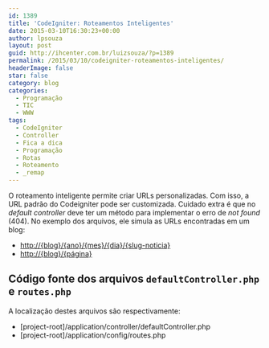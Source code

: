 ```yaml
---
id: 1389
title: 'CodeIgniter: Roteamentos Inteligentes'
date: 2015-03-10T16:30:23+00:00
author: lpsouza
layout: post
guid: http://ihcenter.com.br/luizsouza/?p=1389
permalink: /2015/03/10/codeigniter-roteamentos-inteligentes/
headerImage: false
star: false
category: blog
categories:
  - Programação
  - TIC
  - WWW
tags:
  - CodeIgniter
  - Controller
  - Fica a dica
  - Programação
  - Rotas
  - Roteamento
  - _remap
---
```

O roteamento inteligente permite criar URLs personalizadas. Com isso, a URL padrão do Codeigniter pode ser customizada. Cuidado extra é que no _default controller_ deve ter um método para implementar o erro de _not found_ (404). No exemplo dos arquivos, ele simula as URLs encontradas em um blog:

* [http://{blog}/{ano}/{mes}/{dia}/{slug-noticia}](http://{blog}/{ano}/{mes}/{dia}/{slug-noticia})
* [http://{blog}/{página}](http://{blog}/{página})

## Código fonte dos arquivos `defaultController.php` e `routes.php`

<script src="https://gist.github.com/lpsouza/c1ba0c2334da4ece92af.js"></script>

A localização destes arquivos são respectivamente:

* [project-root]/application/controller/defaultController.php
* [project-root]/application/config/routes.php
